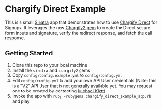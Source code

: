 Chargify Direct Example
=======================

This is a small [Sinatra](http://www.sinatrarb.com/) app that demonstrates how to use [Chargify Direct](http://docs.chargify.com/chargify-direct-introduction) for
Signups.  It leverages the new [Chargify2 gem](https://github.com/chargify/chargify2) to create the Direct secure form inputs and signature, verify the redirect response, and fetch the call response.

Getting Started
---------------

1. Clone this repo to your local machine
2. Install the `sinatra` and `chargify2` gems
3. Copy `config/config.example.yml` to `config/config.yml`
4. Edit `config/config.yml` to add your own API User credentials (Note: this is a "V2" API User that is not generally available yet.  You may request one to be created by contacting [Michael Klett](https://github.com/moklett))
5. Invoke the app with `ruby -rubygems chargify_direct_example_app.rb` and play
